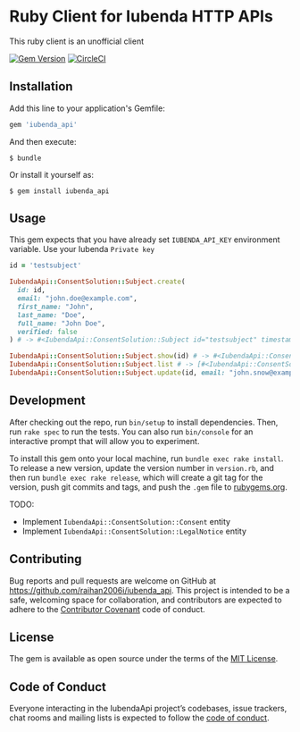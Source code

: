# Ruby Client for Iubenda HTTP APIs

This ruby client is an unofficial client

[![Gem Version](https://badge.fury.io/rb/iubenda_api.svg)](https://badge.fury.io/rb/iubenda_api) [![CircleCI](https://circleci.com/gh/raihan2006i/iubenda_api.svg?style=svg)](https://circleci.com/gh/raihan2006i/iubenda_api)

## Installation

Add this line to your application's Gemfile:

```ruby
gem 'iubenda_api'
```

And then execute:

    $ bundle

Or install it yourself as:

    $ gem install iubenda_api

## Usage

This gem expects that you have already set `IUBENDA_API_KEY` environment variable. Use your Iubenda `Private key`

```ruby
id = 'testsubject'

IubendaApi::ConsentSolution::Subject.create(
  id: id,
  email: "john.doe@example.com",
  first_name: "John",
  last_name: "Doe",
  full_name: "John Doe",
  verified: false
) # -> #<IubendaApi::ConsentSolution::Subject id="testsubject" timestamp="2019-11-05T11:33:20.039Z">

IubendaApi::ConsentSolution::Subject.show(id) # -> #<IubendaApi::ConsentSolution::Subject email="john.doe@example.com" first_name="John" full_name=nil id="testsubject" last_name="Doe" owner_id="10240" preferences=nil timestamp="2019-11-05T11:33:20+00:00" verified=false>
IubendaApi::ConsentSolution::Subject.list # -> [#<IubendaApi::ConsentSolution::Subject email="john.doe@example.com" first_name="John" full_name=nil id="testsubject" last_name="Doe" owner_id="10240" preferences=nil timestamp="2019-11-05T11:33:20+00:00" verified=false>, ...]
IubendaApi::ConsentSolution::Subject.update(id, email: "john.snow@example.com", first_name: "John", last_name: "Snow", full_name: 'John Snow') # -> #<IubendaApi::ConsentSolution::Subject id="testsubject" timestamp="2019-11-05T11:33:20.039Z">
```

## Development

After checking out the repo, run `bin/setup` to install dependencies. Then, run `rake spec` to run the tests. You can also run `bin/console` for an interactive prompt that will allow you to experiment.

To install this gem onto your local machine, run `bundle exec rake install`. To release a new version, update the version number in `version.rb`, and then run `bundle exec rake release`, which will create a git tag for the version, push git commits and tags, and push the `.gem` file to [rubygems.org](https://rubygems.org).

TODO:
* Implement `IubendaApi::ConsentSolution::Consent` entity
* Implement `IubendaApi::ConsentSolution::LegalNotice` entity

## Contributing

Bug reports and pull requests are welcome on GitHub at https://github.com/raihan2006i/iubenda_api. This project is intended to be a safe, welcoming space for collaboration, and contributors are expected to adhere to the [Contributor Covenant](http://contributor-covenant.org) code of conduct.

## License

The gem is available as open source under the terms of the [MIT License](https://opensource.org/licenses/MIT).

## Code of Conduct

Everyone interacting in the IubendaApi project’s codebases, issue trackers, chat rooms and mailing lists is expected to follow the [code of conduct](https://github.com/[USERNAME]/iubenda_api/blob/master/CODE_OF_CONDUCT.md).

